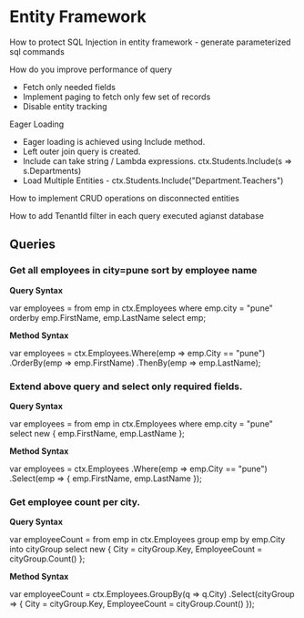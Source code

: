 # Entity Framework

How to protect SQL Injection in entity framework - generate parameterized sql commands

How do you improve performance of query
* Fetch only needed fields
* Implement paging to fetch only few set of records
* Disable entity tracking

Eager Loading

* Eager loading is achieved using Include method.
* Left outer join query is created.
* Include can take string  / Lambda expressions. ctx.Students.Include(s => s.Departments)
* Load Multiple Entities - ctx.Students.Include("Department.Teachers")

How to implement CRUD operations on disconnected entities

How to add TenantId filter in each query executed agianst database

## Queries


### Get all employees in city=pune sort by employee name

**Query Syntax**

var employees = from emp in ctx.Employees
                where emp.city = "pune"
                orderby emp.FirstName, emp.LastName
                select emp;

**Method Syntax**

var employees = ctx.Employees.Where(emp => emp.City == "pune")
                             .OrderBy(emp => emp.FirstName)
                             .ThenBy(emp => emp.LastName);

  
### Extend above query and select only required fields.

**Query Syntax**

var employees = from emp in ctx.Employees
                where emp.city = "pune"
                select new { 
                  emp.FirstName, 
                  emp.LastName
                };

**Method Syntax**

var employees = ctx.Employees
                .Where(emp => emp.City == "pune")
                .Select(emp => {
                  emp.FirstName,
                  emp.LastName
                });

  
### Get employee count per city.

**Query Syntax**

var employeeCount = from emp in ctx.Employees
                    group emp by emp.City into cityGroup
                    select new { 
                      City = cityGroup.Key, 
                      EmployeeCount = cityGroup.Count()
                    };

**Method Syntax**

var employeeCount = ctx.Employees.GroupBy(q => q.City)
                    .Select(cityGroup => {
                      City = cityGroup.Key,
                      EmployeeCount = cityGroup.Count()
                    });
